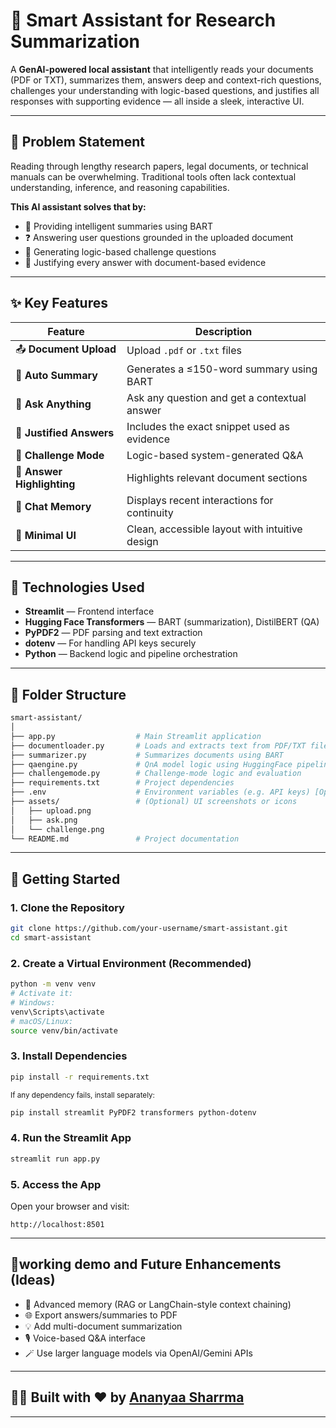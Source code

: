# 🧠 Smart Assistant for Research Summarization

A **GenAI-powered local assistant** that intelligently reads your documents (PDF or TXT), summarizes them, answers deep and context-rich questions, challenges your understanding with logic-based questions, and justifies all responses with supporting evidence — all inside a sleek, interactive UI.

---

## 📌 Problem Statement

Reading through lengthy research papers, legal documents, or technical manuals can be overwhelming. Traditional tools often lack contextual understanding, inference, and reasoning capabilities.

**This AI assistant solves that by:**

* 🧾 Providing intelligent summaries using BART
* ❓ Answering user questions grounded in the uploaded document
* 🧠 Generating logic-based challenge questions
* 📎 Justifying every answer with document-based evidence

---

## ✨ Key Features

| Feature                    | Description                                    |
| -------------------------- | ---------------------------------------------- |
| 📤 **Document Upload**     | Upload `.pdf` or `.txt` files                  |
| 🧠 **Auto Summary**        | Generates a ≤150-word summary using BART       |
| 💬 **Ask Anything**        | Ask any question and get a contextual answer   |
| 📎 **Justified Answers**   | Includes the exact snippet used as evidence    |
| 🎯 **Challenge Mode**      | Logic-based system-generated Q\&A              |
| 🔦 **Answer Highlighting** | Highlights relevant document sections          |
| 🧠 **Chat Memory**         | Displays recent interactions for continuity    |
| 🎨 **Minimal UI**          | Clean, accessible layout with intuitive design |

---

## 🧰 Technologies Used

* **Streamlit** — Frontend interface
* **Hugging Face Transformers** — BART (summarization), DistilBERT (QA)
* **PyPDF2** — PDF parsing and text extraction
* **dotenv** — For handling API keys securely
* **Python** — Backend logic and pipeline orchestration

---

## 📂 Folder Structure

```bash
smart-assistant/
│
├── app.py                  # Main Streamlit application
├── documentloader.py       # Loads and extracts text from PDF/TXT files
├── summarizer.py           # Summarizes documents using BART
├── qaengine.py             # QnA model logic using HuggingFace pipeline
├── challengemode.py        # Challenge-mode logic and evaluation
├── requirements.txt        # Project dependencies
├── .env                    # Environment variables (e.g. API keys) [Optional]
├── assets/                 # (Optional) UI screenshots or icons
│   ├── upload.png
│   ├── ask.png
│   └── challenge.png
└── README.md               # Project documentation
```

---

## 🚀 Getting Started

### 1. Clone the Repository

```bash
git clone https://github.com/your-username/smart-assistant.git
cd smart-assistant
```

### 2. Create a Virtual Environment (Recommended)

```bash
python -m venv venv
# Activate it:
# Windows:
venv\Scripts\activate
# macOS/Linux:
source venv/bin/activate
```

### 3. Install Dependencies

```bash
pip install -r requirements.txt
```

<sub>If any dependency fails, install separately:</sub>

```bash
pip install streamlit PyPDF2 transformers python-dotenv
```

### 4. Run the Streamlit App

```bash
streamlit run app.py
```

### 5. Access the App

Open your browser and visit:

```
http://localhost:8501
```

---

## 🔧working demo and  Future Enhancements (Ideas)

* 🧠 Advanced memory (RAG or LangChain-style context chaining)
* 🌐 Export answers/summaries to PDF
* 💡 Add multi-document summarization
* 🎙️ Voice-based Q\&A interface
* 🪄 Use larger language models via OpenAI/Gemini APIs

---

## 👩‍💻 Built with ❤️ by [Ananyaa Sharrma](mailto:ananyaa00051@gmail.com)

---

